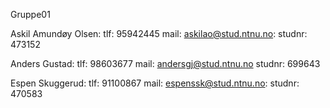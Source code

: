 Gruppe01

Askil Amundøy Olsen: 
tlf: 95942445 
mail: askilao@stud.ntnu.no: 
studnr: 473152

Anders Gustad: 
tlf: 98603677 
mail: andersgj@stud.ntnu.no
studnr: 699643

Espen Skuggerud: 
tlf: 91100867
mail: espenssk@stud.ntnu.no:
studnr: 470583
